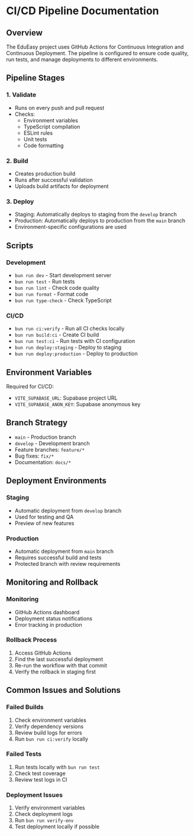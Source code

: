 # CI/CD Pipeline Documentation

## Overview

The EduEasy project uses GitHub Actions for Continuous Integration and Continuous Deployment. The pipeline is configured to ensure code quality, run tests, and manage deployments to different environments.

## Pipeline Stages

### 1. Validate
- Runs on every push and pull request
- Checks:
  - Environment variables
  - TypeScript compilation
  - ESLint rules
  - Unit tests
  - Code formatting

### 2. Build
- Creates production build
- Runs after successful validation
- Uploads build artifacts for deployment

### 3. Deploy
- Staging: Automatically deploys to staging from the `develop` branch
- Production: Automatically deploys to production from the `main` branch
- Environment-specific configurations are used

## Scripts

### Development
- `bun run dev` - Start development server
- `bun run test` - Run tests
- `bun run lint` - Check code quality
- `bun run format` - Format code
- `bun run type-check` - Check TypeScript

### CI/CD
- `bun run ci:verify` - Run all CI checks locally
- `bun run build:ci` - Create CI build
- `bun run test:ci` - Run tests with CI configuration
- `bun run deploy:staging` - Deploy to staging
- `bun run deploy:production` - Deploy to production

## Environment Variables

Required for CI/CD:
- `VITE_SUPABASE_URL`: Supabase project URL
- `VITE_SUPABASE_ANON_KEY`: Supabase anonymous key

## Branch Strategy

- `main` - Production branch
- `develop` - Development branch
- Feature branches: `feature/*`
- Bug fixes: `fix/*`
- Documentation: `docs/*`

## Deployment Environments

### Staging
- Automatic deployment from `develop` branch
- Used for testing and QA
- Preview of new features

### Production
- Automatic deployment from `main` branch
- Requires successful build and tests
- Protected branch with review requirements

## Monitoring and Rollback

### Monitoring
- GitHub Actions dashboard
- Deployment status notifications
- Error tracking in production

### Rollback Process
1. Access GitHub Actions
2. Find the last successful deployment
3. Re-run the workflow with that commit
4. Verify the rollback in staging first

## Common Issues and Solutions

### Failed Builds
1. Check environment variables
2. Verify dependency versions
3. Review build logs for errors
4. Run `bun run ci:verify` locally

### Failed Tests
1. Run tests locally with `bun run test`
2. Check test coverage
3. Review test logs in CI

### Deployment Issues
1. Verify environment variables
2. Check deployment logs
3. Run `bun run verify-env`
4. Test deployment locally if possible
